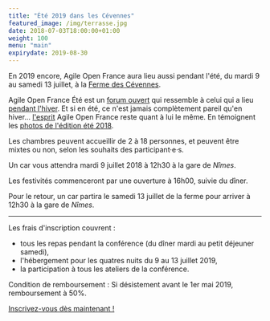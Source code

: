 ```yaml
---
title: "Été 2019 dans les Cévennes"
featured_image: /img/terrasse.jpg
date: 2018-07-03T18:00:00+01:00
weight: 100
menu: "main"
expirydate: 2019-08-30
---
```


En 2019 encore, Agile Open France aura lieu aussi pendant l'été, du mardi 9 au
samedi 13 juillet, à la [Ferme des
Cévennes](http://www.lafermedescevennes.com/).

<!--more-->

Agile Open France Été est un [forum
ouvert](https://fr.wikipedia.org/wiki/M%C3%A9thodologie_Forum_Ouvert) qui
ressemble à celui qui a lieu [pendant l'hiver](../hiver2019). Et si en été, ce
n'est jamais complètement pareil qu'en hiver… [l'esprit](/esprit) Agile Open
France reste quant à lui le même.  En témoignent les [photos de l'édition été 2018](/souvenirs).

Les chambres peuvent accueillir de 2 à 18 personnes, et peuvent être mixtes
ou non, selon les souhaits des participant·e·s.

Un car vous attendra mardi 9 juillet 2018 à 12h30 à la gare de *Nîmes*.

Les festivités commenceront par une ouverture à 16h00, suivie du dîner.

Pour le retour, un car partira le samedi 13 juillet de la ferme pour arriver à
12h30 à la gare de *Nîmes*.

----

Les frais d'inscription couvrent :

- tous les repas pendant la conférence (du dîner mardi au petit déjeuner samedi),
- l'hébergement pour les quatres nuits du 9 au 13 juillet 2019,
- la participation à tous les ateliers de la conférence.

Condition de remboursement : Si désistement avant le 1er mai 2019, remboursement à 50%.

[Inscrivez-vous dès maintenant !](/inscription)

